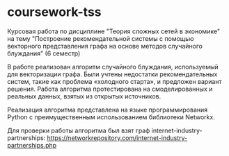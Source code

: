 # coursework-tss
Курсовая работа по дисциплине "Теория сложных сетей в экономике" на тему "Построение рекомендательной системы с помощью векторного  представления графа на основе методов случайного блуждания" (6 семестр)

В работе реализован алгоритм случайного блуждания, используемый для 
векторизации графа. Были учтены недостатки рекомендательных систем, такие как 
проблема «холодного старта», и предложен вариант решения. Работа алгоритма 
протестирована на смоделированных и реальных данных, взятых из открытых 
источников. 

Реализация алгоритма представлена на языке программирования Python с
преимущественным использованием библиотеки Networkx.

Для проверки работы алгоритма был взят граф internet-industry-partnerships: https://networkrepository.com/internet-industry-partnerships.php
